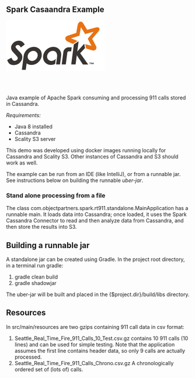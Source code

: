 ## Spark Casaandra Example
![Alt text](images/spark-logo-trademark.png)


<br/>
</br>
<p>
Java example of Apache Spark consuming and processing 911 calls stored in Cassandra. 
</p>

<i>Requirements:</i>
* Java 8 installed
* Cassandra
* Scality S3 server

This demo was developed using docker images running locally for Cassandra and Scality S3. Other instances of Cassandra and S3 should work as well. 

The example can be run from an IDE (like IntelliJ), or from a runnable jar. See instructions below on building the runnable <i>uber-jar</i>.

### Stand alone processing from a file
The class com.objectpartners.spark.rt911.standalone.MainApplication has a runnable main. It loads data into Cassandra;
once loaded, it uses the Spark Cassandra Connector to read and then analyze data from Cassandra, and then store the results into S3.

## Building a runnable jar
A standalone jar can be created using Gradle. In the project root directory, in a terminal run gradle:

1. gradle clean build
2. gradle shadowjar

The uber-jar will be built and placed in the {$project.dir}/build/libs directory.

## Resources
In src/main/resources are two gzips containing 911 call data in csv format:

1. Seattle_Real_Time_Fire_911_Calls_10_Test.csv.gz contains 10 911 calls (10 lines) and can be used for simple testing.
    Note that the application assumes the first line contains header data, so only 9 calls are actually processed.
2. Seattle_Real_Time_Fire_911_Calls_Chrono.csv.gz 
    A chronologically ordered set of (lots of) calls.
    










 

